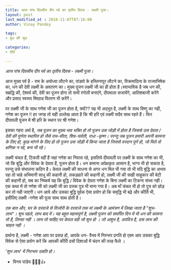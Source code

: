 ```yaml
---
title: आज पांच दिवसीय दीप पर्व का तृतीय दिवस - लक्ष्मी पूजा।
layout: post
last_modified_at : 2018-11-07T07:16:00
author: Vinay Pandey

tags:
- बुध की सुध

categories:
- दीर्घ

---
```


*आज पांच दिवसीय दीप पर्व का तृतीय दिवस - लक्ष्मी पूजा।*

आज मुख्य पर्व है - राम के अयोध्या लौटने का, पांडवो के हस्तिनापुर लौटने का, विक्रमादित्य के राज्याभिषेक का,  धन की देवी लक्ष्मी के अवतरण का। 
मुख्य पूजन लक्ष्मी जी का ही होता है।स्वाभाविक है जब धन की, सम्रद्धि की, ऐश्वर्य की, देवी का पूजन होगा तो सभी रंगोली बनाएंगे, दीपमाला सजायेंगे, आतिशबाजी करेंगे और प्रसाद स्वरूप मिष्ठान्न वितरण भी करेंगें।

पर लक्ष्मी जी के साथ गणेश जी का पूजन होता है, क्यों?? 
यह भी अद्भुत है, लक्ष्मी के साथ विष्णु का नही, गणेश का पूजन !! हर जगह तो यही उल्लेख आता है कि श्री हरि एवं लक्ष्मी सदैव साथ रहते हैं। फिर दीपावली पूजन में श्री हरि के स्थान पर श्री गणेश। 

 इसका गहरा अर्थ है, *जब पूजन का मुख्य भाव भक्ति हो तो पूजन उस जोड़ी में होता है जिससे उस देवता / देवी की पूर्णता स्थापित हो  जैसे राम-सीता, शिव-पार्वती, राधा -कृष्ण। परन्तु जब पूजन हमारी अपनी कामना के लिए हो, कुछ मांगने के लिए हो तो पूजन उस जोड़ी में किया जाता है जिससे वरदान पूर्ण हो, जो मिले वो क्षणिक न रहे, बना भी रहे।*

लक्ष्मी चंचल हैं, टिकती वहीं हैं जहां गणेश का निवास रहे, इसलिये दीपावली पर लक्ष्मी के साथ गणेश का भी, जो कि बुद्धि और विवेक के देवता हैं, पूजन होता है। धन कमाना अपेक्षकृत आसान है, भाग्य भी हो सकता है, परन्तु उसे संभालना कठिन है। केवल लक्ष्मी की साधना से अगर धन मिल भी गया तो भी यदि बुद्धि का अभाव रहा तो चाहे अभिमानी साधु की कहानी हो, लकड़हारे की कहानी हो, लक्ष्मी जी की सखी साहूकार की बेटी की कहानी हो,  सब का निष्कर्ष यह कि बुद्धि / विवेक के देवता गणेश के बिना लक्ष्मी का टिकना संभव नही। एक कथा में तो गणेश जी को लक्ष्मी जी का दत्तक पुत्र भी माना गया है। अब माँ चंचल भी हो तो पुत्र को छोड़ कर तो नही जाएगी। 
धन आये और उसका बुद्धि पूर्वक ऐसा प्रयोग हो कि समृद्धि भी बढ़े और कीर्ति भी, इसीलिए लक्ष्मी -गणेश की पूजा साथ साथ होती है।

*एक बात और, घर के दरवाजे से तिजोरी के दरवाजे तक मां लक्ष्मी के आमंत्रण में लिखा जाता है "शुभ-लाभ"। शुभ पहले, लाभ बाद में। यह बहुत महत्वपूर्ण है, लक्ष्मी पूजन को समर्पित दिन में भी धन की कामना तो है, लिप्सा नही । लाभ तो चाहिए पर केवल वही जो शुभ हो ।  जो अशुभ है, अपवित्र है, उस लाभ की चाहत नही ।*

प्रार्थना है, 
लक्ष्मी - गणेश आप पर प्रसन्न हों,
आपके धन- वैभव में निरन्तर प्रगति हो एवम आप उसका बुद्धि विवेक से ऐसा प्रयोग करें कि आपकी कीर्ति दसों दिशाओं में चंदन की तरह फैले ।

*'शुभ लाभ' में निरन्तर उन्नति हो।*

- विनय पांडेय
🙏🌷🌷👍
